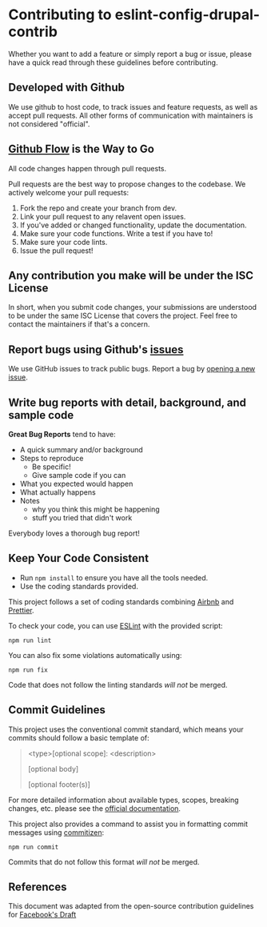 # Contributing to eslint-config-drupal-contrib

Whether you want to add a feature or simply report a bug or issue, please have a quick read through these guidelines before contributing.

## Developed with Github

We use github to host code, to track issues and feature requests, as well as accept pull requests. All other forms of communication with maintainers is not considered "official".

## [Github Flow](https://guides.github.com/introduction/flow/index.html) is the Way to Go

All code changes happen through pull requests.

Pull requests are the best way to propose changes to the codebase. We actively welcome your pull requests:

1. Fork the repo and create your branch from dev.
2. Link your pull request to any relavent open issues.
3. If you've added or changed functionality, update the documentation.
4. Make sure your code functions. Write a test if you have to!
5. Make sure your code lints.
6. Issue the pull request!

## Any contribution you make will be under the ISC License

In short, when you submit code changes, your submissions are understood to be under the same ISC License that covers the project. Feel free to contact the maintainers if that's a concern.

## Report bugs using Github's [issues](https://github.com/coldfrontlabs/eslint-config-drupal-contrib/issues)

We use GitHub issues to track public bugs. Report a bug by [opening a new issue](https://github.com/coldfrontlabs/eslint-config-drupal-contrib/issues/new).

## Write bug reports with detail, background, and sample code

**Great Bug Reports** tend to have:

- A quick summary and/or background
- Steps to reproduce
  - Be specific!
  - Give sample code if you can
- What you expected would happen
- What actually happens
- Notes
  - why you think this might be happening
  - stuff you tried that didn't work

Everybody loves a thorough bug report!

## Keep Your Code Consistent

- Run `npm install` to ensure you have all the tools needed.
- Use the coding standards provided.

This project follows a set of coding standards combining [Airbnb](https://github.com/airbnb/javascript) and [Prettier](https://prettier.io/).

To check your code, you can use [ESLint](https://eslint.org/) with the provided script:

```shell
npm run lint
```

You can also fix some violations automatically using:

```shell
npm run fix
```

Code that does not follow the linting standards _will not_ be merged.

## Commit Guidelines

This project uses the conventional commit standard, which means your commits should follow a basic template of:

> \<type>[optional scope]: \<description>
>
> [optional body]
>
> [optional footer(s)]

For more detailed information about available types, scopes, breaking changes, etc. please see the [official documentation](https://www.conventionalcommits.org/en/v1.0.0/).

This project also provides a command to assist you in formatting commit messages using [commitizen](https://commitizen.github.io/cz-cli/):

```shell
npm run commit
```

Commits that do not follow this format _will not_ be merged.

## References

This document was adapted from the open-source contribution guidelines for [Facebook's Draft](https://github.com/facebook/draft-js/blob/a9316a723f9e918afde44dea68b5f9f39b7d9b00/CONTRIBUTING.md)
